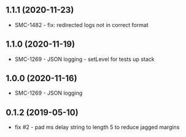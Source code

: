 ## 1.1.1 (2020-11-23)
- SMC-1482 - fix: redirected logs not in correct format
## 1.1.0 (2020-11-19)
- SMC-1269 - JSON logging - setLevel for tests up stack
## 1.0.0 (2020-11-16)
- SMC-1269 - JSON logging
## 0.1.2 (2019-05-10)
- fix #2 - pad ms delay string to length 5 to reduce jagged margins